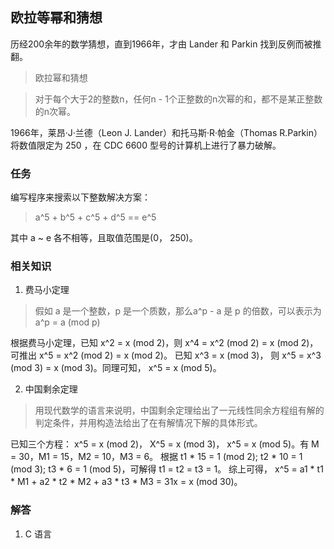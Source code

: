 ## 欧拉等幂和猜想

历经200余年的数学猜想，直到1966年，才由 Lander 和 Parkin 找到反例而被推翻。

> 欧拉幂和猜想

> 对于每个大于2的整数n，任何n - 1个正整数的n次幂的和，都不是某正整数的n次幂。

1966年，莱昂·J·兰德（Leon J. Lander）和托马斯·R·帕金（Thomas R.Parkin）将数值限定为 250 ，在 CDC 6600 型号的计算机上进行了暴力破解。

### 任务

编写程序来搜索以下整数解决方案：

> a^5 + b^5 + c^5 + d^5 == e^5

其中 a ~ e 各不相等，且取值范围是(0， 250)。

### 相关知识

1. 费马小定理

> 假如 a 是一个整数，p 是一个质数，那么a^p - a 是 p 的倍数，可以表示为 a^p = a (mod p)

根据费马小定理，已知 x^2 = x (mod 2)，则 x^4 = x^2 (mod 2) = x (mod 2)，可推出 x^5 = x^2 (mod 2) = x (mod 2)。
已知 x^3 = x (mod 3)， 则 x^5 = x^3 (mod 3) = x (mod 3)。同理可知， x^5 = x (mod 5)。

2. 中国剩余定理

> 用现代数学的语言来说明，中国剩余定理给出了一元线性同余方程组有解的判定条件，并用构造法给出了在有解情况下解的具体形式。 

已知三个方程： x^5 = x (mod 2)， X^5 = x (mod 3)， x^5 = x (mod 5)。有 M = 30，M1 = 15，M2 = 10，M3 = 6。
根据 t1 * 15 = 1 (mod 2); t2 * 10 = 1 (mod 3); t3 * 6 = 1 (mod 5)，可解得 t1 = t2 = t3 = 1。
综上可得， x^5 = a1 * t1 * M1 + a2 * t2 * M2 + a3 * t3 * M3 = 31x = x (mod 30)。

### 解答

1. C 语言

